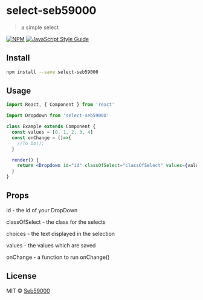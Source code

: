 # select-seb59000

> a simple select

[![NPM](https://img.shields.io/npm/v/select-seb59000.svg)](https://www.npmjs.com/package/select-seb59000) [![JavaScript Style Guide](https://img.shields.io/badge/code_style-standard-brightgreen.svg)](https://standardjs.com)

## Install

```bash
npm install --save select-seb59000
```

## Usage

```jsx
import React, { Component } from 'react'

import Dropdown from 'select-seb59000'

class Example extends Component {
  const values = [0, 1, 2, 3, 4]
  const onChange = ()=>{
    //To Do();
  }

  render() {
    return <Dropdown id="id" classOfSelect="classOfSelect" values={values} choices={values} onChange={onChange} />
  }
}
```

## Props

id - the id of your DropDown

classOfSelect - the class for the selects

choices - the text displayed in the selection

values - the values which are saved

onChange - a function to run onChange()

## License

MIT © [Seb59000](https://github.com/Seb59000)

